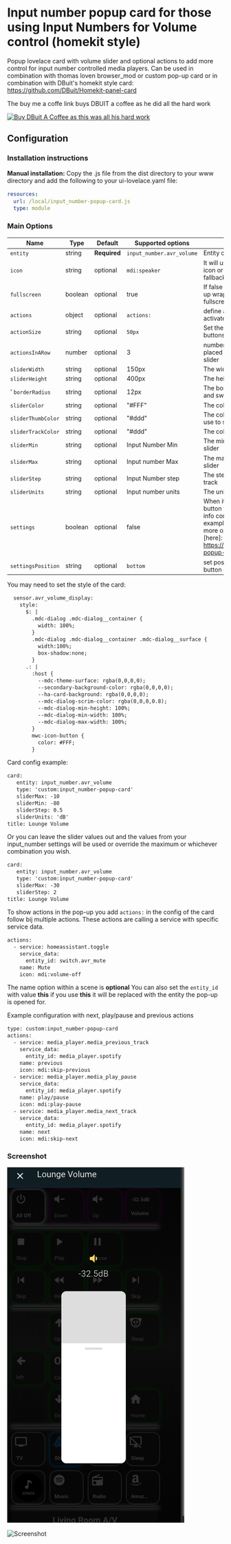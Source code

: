 # Input number popup card for those using Input Numbers for Volume control (homekit style)
Popup lovelace card with volume slider and optional actions to add more control for input number controlled media players.
Can be used in combination with thomas loven browser_mod or custom pop-up card or in combination with DBuit's homekit style card: https://github.com/DBuit/Homekit-panel-card

The buy me a coffe link buys DBUIT a coffee as he did all the hard work

<a href="https://www.buymeacoffee.com/ZrUK14i" target="_blank"><img height="41px" width="167px" src="https://cdn.buymeacoffee.com/buttons/default-orange.png" alt="Buy DBuit A Coffee as this was all his hard work"></a>

## Configuration

### Installation instructions

**Manual installation:**
Copy the .js file from the dist directory to your www directory and add the following to your ui-lovelace.yaml file:

```yaml
resources:
  url: /local/input_number-popup-card.js
  type: module
```

### Main Options

| Name | Type | Default | Supported options | Description |
| -------------- | ----------- | ------------ | ------------------------------------------------ | --------------------------------------------------------------------------------------------------------------------------------------------------------------------------------------------------------------------------------------------------------------------------------------------------------------------------------------------- |
| `entity` | string | **Required** | `input_number.avr_volume` | Entity of the input number |
| `icon` | string | optional | `mdi:speaker` | It will use customize entity icon or from the config as a fallback it used speaker icon |
| `fullscreen` | boolean | optional | true | If false it will remove the pop-up wrapper which makes it fullscreen |
| `actions` | object | optional | `actions:`  | define actions that you can activate from the pop-up. |
| `actionSize` | string | optional | `50px`  | Set the size of the action buttons default `50px` |
| `actionsInARow` | number | optional | 3 | number of actions that will be placed in a row under the slider |
| `sliderWidth` | string | optional | 150px | The width of the slider |
| `sliderHeight` | string | optional | 400px | The height of the slider |
' `borderRadius` | string | optional | 12px | The border radius of the slider and switch |
| `sliderColor` | string | optional | "#FFF" | The color of the slider |
| `sliderThumbColor` | string | optional | "#ddd" | The color of the line that you use to slide the slider  |
| `sliderTrackColor` | string | optional | "#ddd" | The color of the slider track |
| `sliderMin` | string | optional | Input Number Min | The miniumn value for the slider |
| `sliderMax` | string | optional | Input number Max | The maximum value of the slider |
| `sliderStep` | string | optional | Input Number step | The stepping value the slider track |
| `sliderUnits` | string | optional | Input number units | The units of the slider |
| `settings` | boolean | optional | false | When it will add an settings button that displays the more-info content see settings example for my light popup for more options/information [here]: https://github.com/DBuit/light-popup-card#settings |
| `settingsPosition` | string | optional | `bottom`  | set position of the settings button options: `top` or `bottom`. |

You may need to set the style of the card:
```
  sensor.avr_volume_display:
    style:
      $: |
        .mdc-dialog .mdc-dialog__container {
          width: 100%;
        }
        .mdc-dialog .mdc-dialog__container .mdc-dialog__surface {
          width:100%;
          box-shadow:none;
        }
      .: |
        :host {
          --mdc-theme-surface: rgba(0,0,0,0);
          --secondary-background-color: rgba(0,0,0,0);
          --ha-card-background: rgba(0,0,0,0);
          --mdc-dialog-scrim-color: rgba(0,0,0,0.8);
          --mdc-dialog-min-height: 100%;
          --mdc-dialog-min-width: 100%;
          --mdc-dialog-max-width: 100%;
        }
        mwc-icon-button {
          color: #FFF;
        }      
```

Card config example:
```
card:
   entity: input_number.avr_volume
   type: 'custom:input_number-popup-card'
   sliderMax: -10
   sliderMin: -80
   sliderStep: 0.5
   sliderUnits: 'dB'
title: Lounge Volume
```

Or you can leave the slider values out and the values from your input_number settings will be used or override the maximum or whichever combination you wish.
```
card:
   entity: input_number.avr_volume
   type: 'custom:input_number-popup-card'
   sliderMax: -30
   sliderStep: 2
title: Lounge Volume
```

To show actions in the pop-up you add `actions:` in the config of the card follow bij multiple actions.
These actions are calling a service with specific service data.
```
actions:
  - service: homeassistant.toggle
    service_data:
      entity_id: switch.avr_mute
    name: Mute
    icon: mdi:volume-off
```
The name option within a scene is **optional**
You can also set the `entity_id` with value **this** if you use **this** it will be replaced with the entity the pop-up is opened for.


Example configuration with next, play/pause and previous actions
```
type: custom:input_number-popup-card
actions:
  - service: media_player.media_previous_track
    service_data:
      entity_id: media_player.spotify
    name: previous
    icon: mdi:skip-previous
  - service: media_player.media_play_pause
    service_data:
      entity_id: media_player.spotify
    name: play/pause
    icon: mdi:play-pause
  - service: media_player.media_next_track
    service_data:
      entity_id: media_player.spotify
    name: next
    icon: mdi:skip-next
```

### Screenshot

![Screenshot](screenshot1.png)

![Screenshot](screenshot.png)
